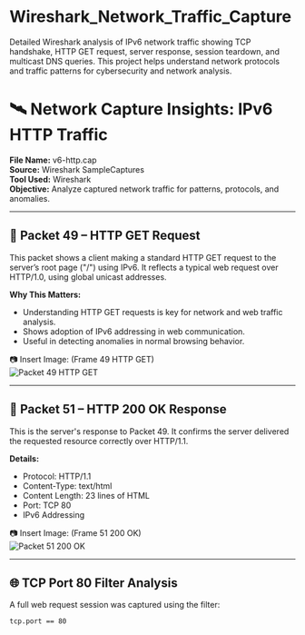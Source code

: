 # Wireshark_Network_Traffic_Capture
Detailed Wireshark analysis of IPv6 network traffic showing TCP handshake, HTTP GET request, server response, session teardown, and multicast DNS queries. This project helps understand network protocols and traffic patterns for cybersecurity and network analysis.

# 🛰️ Network Capture Insights: IPv6 HTTP Traffic

**File Name:** v6-http.cap  
**Source:** Wireshark SampleCaptures  
**Tool Used:** Wireshark  
**Objective:** Analyze captured network traffic for patterns, protocols, and anomalies.

---

## 🔎 Packet 49 – HTTP GET Request
This packet shows a client making a standard HTTP GET request to the server’s root page ("/") using IPv6. It reflects a typical web request over HTTP/1.0, using global unicast addresses.

**Why This Matters:**  
- Understanding HTTP GET requests is key for network and web traffic analysis.  
- Shows adoption of IPv6 addressing in web communication.  
- Useful in detecting anomalies in normal browsing behavior.  

📷 Insert Image: (Frame 49 HTTP GET)  
![Packet 49 HTTP GET](insert-image-path-here)

---

## 🧾 Packet 51 – HTTP 200 OK Response
This is the server's response to Packet 49. It confirms the server delivered the requested resource correctly over HTTP/1.1.

**Details:**  
- Protocol: HTTP/1.1  
- Content-Type: text/html  
- Content Length: 23 lines of HTML  
- Port: TCP 80  
- IPv6 Addressing  

📷 Insert Image: (Frame 51 200 OK)  
![Packet 51 200 OK](insert-image-path-here)

---

## 🌐 TCP Port 80 Filter Analysis
A full web request session was captured using the filter:  
```bash
tcp.port == 80
